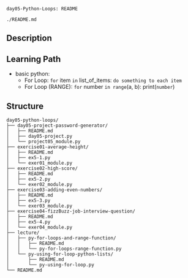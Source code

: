 `day05-Python-Loops: README`

`./README.md`

## Description 




## Learning Path
- basic python:
  - For Loop: `for` item `in` list_of_items: `do something to each item`
  - For Loop (RANGE): `for` number `in range`(a, b):
print(`number`)


## Structure

```
day05-python-loops/
├── day05-project-password-generator/
│   ├── README.md
│   ├── day05-project.py
│   └── project05_module.py
├── exercise01-average-height/
│   ├── README.md
│   ├── ex5-1.py
│   └── exer01_module.py
├── exercise02-high-score/
│   ├── README.md
│   ├── ex5-2.py
│   └── exer02_module.py
├── exercise03-adding-even-numbers/
│   ├── README.md
│   ├── ex5-3.py
│   └── exer03_module.py
├── exercise04-fizzBuzz-job-interview-question/
│   ├── README.md
│   ├── ex5-4.py
│   └── exer04_module.py
├── lecture/
│   ├── py-for-loops-and-range-function/
│   │   ├── README.md
│   │   └── py-for-loops-range-function.py
│   └── py-using-for-loop-python-lists/
│       ├── README.md
│       └── py-using-for-loop.py
└── README.md
```